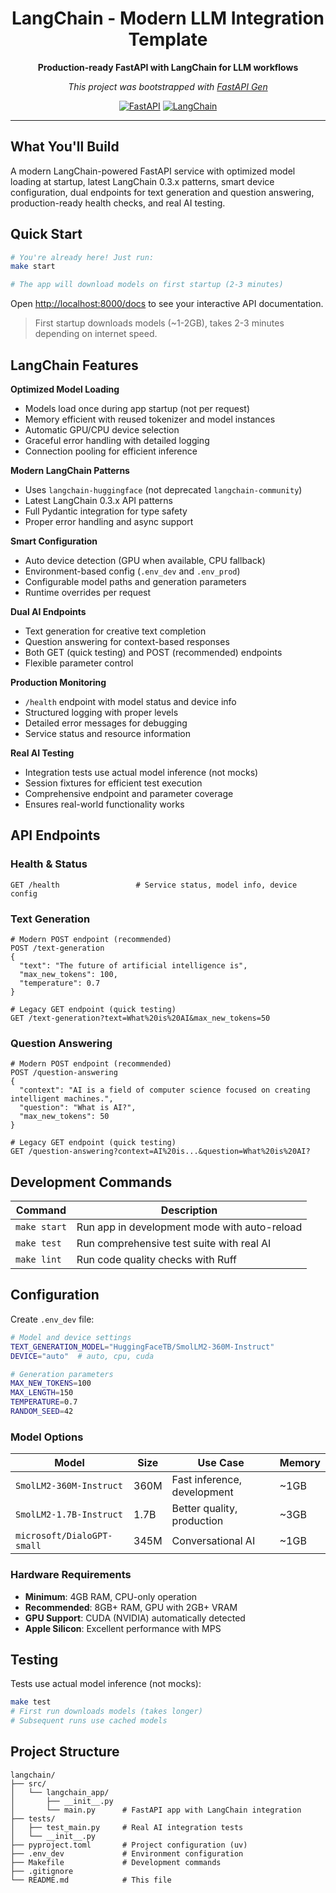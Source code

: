 <div align="center">

# LangChain - Modern LLM Integration Template

**Production-ready FastAPI with LangChain for LLM workflows**

*This project was bootstrapped with [FastAPI Gen](https://github.com/mirpo/fastapi-gen)*

[![FastAPI](https://img.shields.io/badge/FastAPI-0.104+-green.svg)](https://fastapi.tiangolo.com)
[![LangChain](https://img.shields.io/badge/LangChain-0.3+-purple.svg)](https://python.langchain.com)

</div>

---

## What You'll Build

A modern LangChain-powered FastAPI service with optimized model loading at startup, latest LangChain 0.3.x patterns, smart device configuration, dual endpoints for text generation and question answering, production-ready health checks, and real AI testing.

## Quick Start

```bash
# You're already here! Just run:
make start

# The app will download models on first startup (2-3 minutes)
```

Open [http://localhost:8000/docs](http://localhost:8000/docs) to see your interactive API documentation.

> First startup downloads models (~1-2GB), takes 2-3 minutes depending on internet speed.

## LangChain Features

**Optimized Model Loading**
- Models load once during app startup (not per request)
- Memory efficient with reused tokenizer and model instances
- Automatic GPU/CPU device selection
- Graceful error handling with detailed logging
- Connection pooling for efficient inference

**Modern LangChain Patterns**
- Uses `langchain-huggingface` (not deprecated `langchain-community`)
- Latest LangChain 0.3.x API patterns
- Full Pydantic integration for type safety
- Proper error handling and async support

**Smart Configuration**
- Auto device detection (GPU when available, CPU fallback)
- Environment-based config (`.env_dev` and `.env_prod`)
- Configurable model paths and generation parameters
- Runtime overrides per request

**Dual AI Endpoints**
- Text generation for creative text completion
- Question answering for context-based responses
- Both GET (quick testing) and POST (recommended) endpoints
- Flexible parameter control

**Production Monitoring**
- `/health` endpoint with model status and device info
- Structured logging with proper levels
- Detailed error messages for debugging
- Service status and resource information

**Real AI Testing**
- Integration tests use actual model inference (not mocks)
- Session fixtures for efficient test execution
- Comprehensive endpoint and parameter coverage
- Ensures real-world functionality works

## API Endpoints

### Health & Status
```http
GET /health                 # Service status, model info, device config
```

### Text Generation
```http
# Modern POST endpoint (recommended)
POST /text-generation
{
  "text": "The future of artificial intelligence is",
  "max_new_tokens": 100,
  "temperature": 0.7
}

# Legacy GET endpoint (quick testing)
GET /text-generation?text=What%20is%20AI&max_new_tokens=50
```

### Question Answering
```http
# Modern POST endpoint (recommended)
POST /question-answering
{
  "context": "AI is a field of computer science focused on creating intelligent machines.",
  "question": "What is AI?",
  "max_new_tokens": 50
}

# Legacy GET endpoint (quick testing)
GET /question-answering?context=AI%20is...&question=What%20is%20AI?
```

## Development Commands

| Command      | Description                                  |
| ------------ | -------------------------------------------- |
| `make start` | Run app in development mode with auto-reload |
| `make test`  | Run comprehensive test suite with real AI    |
| `make lint`  | Run code quality checks with Ruff            |

## Configuration

Create `.env_dev` file:
```bash
# Model and device settings
TEXT_GENERATION_MODEL="HuggingFaceTB/SmolLM2-360M-Instruct"
DEVICE="auto"  # auto, cpu, cuda

# Generation parameters
MAX_NEW_TOKENS=100
MAX_LENGTH=150
TEMPERATURE=0.7
RANDOM_SEED=42
```

### Model Options

| Model                      | Size | Use Case                    | Memory |
| -------------------------- | ---- | --------------------------- | ------ |
| `SmolLM2-360M-Instruct`    | 360M | Fast inference, development | ~1GB   |
| `SmolLM2-1.7B-Instruct`    | 1.7B | Better quality, production  | ~3GB   |
| `microsoft/DialoGPT-small` | 345M | Conversational AI           | ~1GB   |

### Hardware Requirements

- **Minimum**: 4GB RAM, CPU-only operation
- **Recommended**: 8GB+ RAM, GPU with 2GB+ VRAM
- **GPU Support**: CUDA (NVIDIA) automatically detected
- **Apple Silicon**: Excellent performance with MPS

## Testing

Tests use actual model inference (not mocks):

```bash
make test
# First run downloads models (takes longer)
# Subsequent runs use cached models
```

## Project Structure

```
langchain/
├── src/
│   └── langchain_app/
│       ├── __init__.py
│       └── main.py      # FastAPI app with LangChain integration
├── tests/
│   ├── test_main.py     # Real AI integration tests
│   └── __init__.py
├── pyproject.toml       # Project configuration (uv)
├── .env_dev             # Environment configuration
├── Makefile             # Development commands
├── .gitignore
└── README.md            # This file
```

